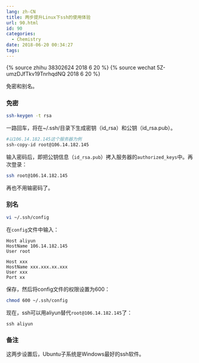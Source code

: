 ```yaml
---
lang: zh-CN
title: 两步提升Linux下ssh的使用体验
url: 90.html
id: 90
categories:
  - Chemistry
date: 2018-06-20 00:34:27
tags:
---
```


{% source zhihu 38302624 2018 6 20 %}
{% source wechat 5Z-umzDJfTkv19TnrhqdNQ 2018 6 20 %}

免密和别名。
<!--more-->

### 免密

```sh
ssh-keygen -t rsa
```

一路回车，将在~/.ssh/目录下生成密钥（id\_rsa）和公钥（id\_rsa.pub）。

```sh
#以106.14.182.145这个服务器为例
ssh-copy-id root@106.14.182.145
```

输入密码后，即把公钥信息（`id_rsa.pub`）拷入服务器的`authorized_keys`中。再次登录：

```sh
ssh root@106.14.182.145
```

再也不用输密码了。

### 别名

```sh
vi ~/.ssh/config
```

在`config`文件中输入：

```
Host aliyun
HostName 106.14.182.145
User root
      
Host xxx
HostName xxx.xxx.xx.xxx
User xxx
Port xx
```

保存，然后将config文件的权限设置为600：

```sh
chmod 600 ~/.ssh/config
```

现在，ssh可以用aliyun替代`root@106.14.182.145`了：

```
ssh aliyun
```

### 备注

这两步设置后，Ubuntu子系统是Windows最好的ssh软件。
